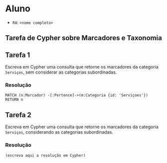 # Aluno
* `RA`: `<nome completo>`

## Tarefa de Cypher sobre Marcadores e Taxonomia

## Tarefa 1

Escreva em Cypher uma consulta que retorne os marcadores da categoria `Serviços`, sem considerar as categorias subordinadas.

### Resolução
~~~cypher
MATCH (n:Marcador) -[:Pertence]->(m:Categoria {id: 'Serviçoes'})
RETURN n
~~~

## Tarefa 2

Escreva em Cypher uma consulta que retorne os marcadores da categoria `Serviços`, considerando as categorias subordinadas.

### Resolução
~~~cypher
(escreva aqui a resolução em Cypher)
~~~

